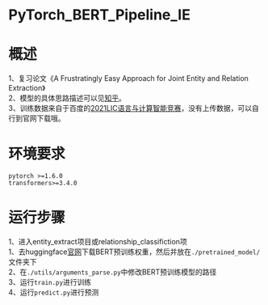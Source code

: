# PyTorch_BERT_Pipeline_IE

# 概述
1、复习论文《A Frustratingly Easy Approach for Joint Entity and Relation Extraction》<br>
2、模型的具体思路描述可以见[知乎](https://zhuanlan.zhihu.com/p/369951155)。<br>
3、训练数据来自于百度的[2021LIC语言与计算智能竞赛](https://aistudio.baidu.com/aistudio/competition/detail/65)，没有上传数据，可以自行到官网下载哦。<br>

# 环境要求
```
pytorch >=1.6.0
transformers>=3.4.0
```
# 运行步骤
1、进入entity_extract项目或relationship_classifiction项<br>
1、去huggingface[官网](https://huggingface.co/models)下载BERT预训练权重，然后并放在`./pretrained_model/`文件夹下<br>
2、在`./utils/arguments_parse.py`中修改BERT预训练模型的路径<br>
3、运行`train.py`进行训练<br>
4、运行`predict.py`进行预测
